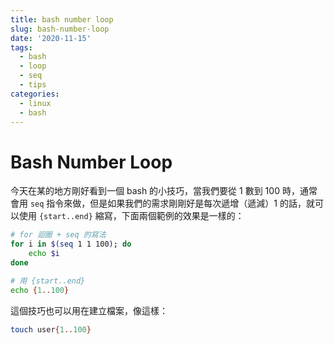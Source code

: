 ```yaml
---
title: bash number loop
slug: bash-number-loop
date: '2020-11-15'
tags:
  - bash
  - loop
  - seq
  - tips
categories:
  - linux
  - bash
---
```


# Bash Number Loop

今天在某的地方剛好看到一個 bash 的小技巧，當我們要從 1 數到 100 時，通常會用 `seq` 指令來做，但是如果我們的需求剛剛好是每次遞增（遞減）1 的話，就可以使用 `{start..end}` 縮寫，下面兩個範例的效果是一樣的：

```bash
# for 迴圈 + seq 的寫法
for i in $(seq 1 1 100); do
	echo $i
done
```

```bash
# 用 {start..end}
echo {1..100}
```

這個技巧也可以用在建立檔案，像這樣：

```bash
touch user{1..100}
```
